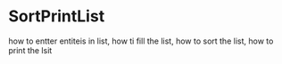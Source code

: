 # SortPrintList
how to entter entiteis in list, how ti fill the list, how to sort the list, how to print the lsit
